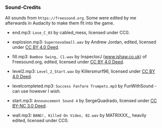 ### Sound-Credits

All sounds from `https://freesound.org`. Some were edited by me afterwards in Audacity to make them fit into the game.

- end.mp3: `Lose_C_03` by cabled_mess, licensed under CC0.

- explosion.mp3: `SupernovaSmall.wav` by Andrew Jordan, edited, licensed under [CC BY 4.0 Deed](https://creativecommons.org/licenses/by/4.0/).

- fill.mp3: `Bamboo Swing, C1.wav` by InspectorJ (www.jshaw.co.uk) of Freesound.org, edited, licensed under [CC BY 4.0 Deed](https://creativecommons.org/licenses/by/4.0/).

- level2.mp3: `Level_2_Start.wav` by Killersmurf96, licensed under [CC BY 4.0 Deed](https://creativecommons.org/licenses/by/4.0/).

- levelcompleted.mp3: `Success Fanfare Trumpets.mp3` by FunWithSound - can use however I wish.

- start.mp3: `Announcement Sound 4` by SergeQuadrado, licensed under [CC BY-NC 3.0 Deed](https://creativecommons.org/licenses/by-nc/3.0/).

- wall.mp3: `BANG!, Killed On Video, 02.wav` by MATRIXXX_, heavily edited, licensed under CC0.
